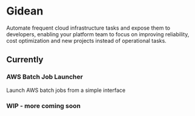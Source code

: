 # Gidean

Automate frequent cloud infrastructure tasks and expose them to developers, enabling your platform team to focus on improving reliability, cost optimization and new projects instead of operational tasks.

## Currently

### AWS Batch Job Launcher

Launch AWS batch jobs from a simple interface

### WIP - more coming soon
